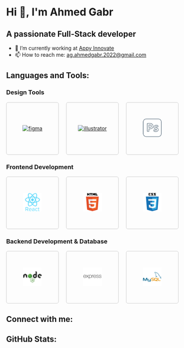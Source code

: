 # Hi 👋, I'm Ahmed Gabr
## A passionate Full-Stack developer

- 🔭 I’m currently working at [Appy Innovate](https://appyinnovate.com/)
- 📫 How to reach me: ag.ahmedgabr.2022@gmail.com

## Languages and Tools:

<style>
  .tools-container {
    display: flex;
    flex-wrap: wrap;
    gap: 20px;
  }
  .tool {
    border: 1px solid #ccc;
    padding: 10px;
    border-radius: 5px;
    display: flex;
    align-items: center;
    justify-content: center;
    width: 120px;
    height: 120px;
  }
  .tool img {
    width: 50px;
    height:50px;
  }
</style>

### Design Tools
<div class="tools-container">
  <div class="tool">
    <a href="https://www.figma.com/" target="_blank" rel="noreferrer">
      <img src="https://www.vectorlogo.zone/logos/figma/figma-icon.svg" alt="figma"/>
    </a>
  </div>
  <div class="tool">
    <a href="https://www.adobe.com/in/products/illustrator.html" target="_blank" rel="noreferrer">
      <img src="https://www.vectorlogo.zone/logos/adobe_illustrator/adobe_illustrator-icon.svg" alt="illustrator"/>
    </a>
  </div>
  <div class="tool">
    <a href="https://www.photoshop.com/en" target="_blank" rel="noreferrer">
      <img src="https://raw.githubusercontent.com/devicons/devicon/master/icons/photoshop/photoshop-line.svg" alt="photoshop"/>
    </a>
  </div>
</div>

### Frontend Development
<div class="tools-container">
  <div class="tool">
    <a href="https://reactjs.org/" target="_blank" rel="noreferrer">
      <img src="https://raw.githubusercontent.com/devicons/devicon/master/icons/react/react-original-wordmark.svg" alt="react"/>
    </a>
  </div>
  <div class="tool">
    <a href="https://www.w3.org/html/" target="_blank" rel="noreferrer">
      <img src="https://raw.githubusercontent.com/devicons/devicon/master/icons/html5/html5-original-wordmark.svg" alt="html5"/>
    </a>
  </div>
  <div class="tool">
    <a href="https://www.w3schools.com/css/" target="_blank" rel="noreferrer">
      <img src="https://raw.githubusercontent.com/devicons/devicon/master/icons/css3/css3-original-wordmark.svg" alt="css3"/>
    </a>
  </div>
</div>

### Backend Development & Database
<div class="tools-container">
  <div class="tool">
    <a href="https://nodejs.org" target="_blank" rel="noreferrer">
      <img src="https://raw.githubusercontent.com/devicons/devicon/master/icons/nodejs/nodejs-original-wordmark.svg" alt="nodejs"/>
    </a>
  </div>
  <div class="tool">
    <a href="https://expressjs.com" target="_blank" rel="noreferrer">
      <img src="https://raw.githubusercontent.com/devicons/devicon/master/icons/express/express-original-wordmark.svg" alt="express"/>
    </a>
  </div>
  <div class="tool">
    <a href="https://www.mysql.com/" target="_blank" rel="noreferrer">
      <img src="https://raw.githubusercontent.com/devicons/devicon/master/icons/mysql/mysql-original-wordmark.svg" alt="mysql"/>
    </a>
  </div>
</div>

## Connect with me:
<!-- Your social media links here -->

## GitHub Stats:
<!-- Your GitHub stats here -->
